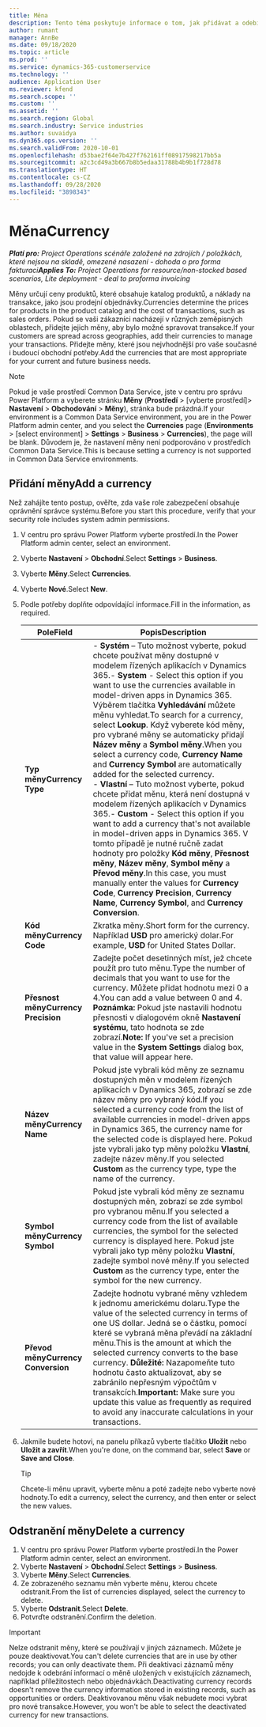 ```yaml
---
title: Měna
description: Tento téma poskytuje informace o tom, jak přidávat a odebírat typy měn v Project Operations.
author: rumant
manager: AnnBe
ms.date: 09/18/2020
ms.topic: article
ms.prod: ''
ms.service: dynamics-365-customerservice
ms.technology: ''
audience: Application User
ms.reviewer: kfend
ms.search.scope: ''
ms.custom: ''
ms.assetid: ''
ms.search.region: Global
ms.search.industry: Service industries
ms.author: suvaidya
ms.dyn365.ops.version: ''
ms.search.validFrom: 2020-10-01
ms.openlocfilehash: d53bae2f64e7b427f762161ff08917598217bb5a
ms.sourcegitcommit: a2c3cd49a3b667b8b5edaa31788b4b9b1f728d78
ms.translationtype: HT
ms.contentlocale: cs-CZ
ms.lasthandoff: 09/28/2020
ms.locfileid: "3898343"
---
```

# <a name="currency"></a><span data-ttu-id="c9322-103">Měna</span><span class="sxs-lookup"><span data-stu-id="c9322-103">Currency</span></span>

<span data-ttu-id="c9322-104">_**Platí pro:** Project Operations scénáře založené na zdrojích / položkách, které nejsou na skladě, omezené nasazení - dohoda o pro forma fakturaci_</span><span class="sxs-lookup"><span data-stu-id="c9322-104">_**Applies To:** Project Operations for resource/non-stocked based scenarios, Lite deployment - deal to proforma invoicing_</span></span>

<span data-ttu-id="c9322-105">Měny určují ceny produktů, které obsahuje katalog produktů, a náklady na transakce, jako jsou prodejní objednávky.</span><span class="sxs-lookup"><span data-stu-id="c9322-105">Currencies determine the prices for products in the product catalog and the cost of transactions, such as sales orders.</span></span> <span data-ttu-id="c9322-106">Pokud se vaši zákazníci nacházejí v různých zeměpisných oblastech, přidejte jejich měny, aby bylo možné spravovat transakce.</span><span class="sxs-lookup"><span data-stu-id="c9322-106">If your customers are spread across geographies, add their currencies to manage your transactions.</span></span> <span data-ttu-id="c9322-107">Přidejte měny, které jsou nejvhodnější pro vaše současné i budoucí obchodní potřeby.</span><span class="sxs-lookup"><span data-stu-id="c9322-107">Add the currencies that are most appropriate for your current and future business needs.</span></span>  

> [!NOTE]
> <span data-ttu-id="c9322-108">Pokud je vaše prostředí Common Data Service, jste v centru pro správu Power Platform a vyberete stránku **Měny** (**Prostředí** > [vyberte prostředí]> **Nastavení** > **Obchodování** > **Měny**), stránka bude prázdná.</span><span class="sxs-lookup"><span data-stu-id="c9322-108">If your environment is a Common Data Service environment, you are in the Power Platform admin center, and you select the **Currencies** page (**Environments** > [select environment] > **Settings** > **Business** > **Currencies**), the page will be blank.</span></span> <span data-ttu-id="c9322-109">Důvodem je, že nastavení měny není podporováno v prostředích Common Data Service.</span><span class="sxs-lookup"><span data-stu-id="c9322-109">This is because setting a currency is not supported in Common Data Service environments.</span></span>

## <a name="add-a-currency"></a><span data-ttu-id="c9322-110">Přidání měny</span><span class="sxs-lookup"><span data-stu-id="c9322-110">Add a currency</span></span>  
<span data-ttu-id="c9322-111">Než zahájíte tento postup, ověřte, zda vaše role zabezpečení obsahuje oprávnění správce systému.</span><span class="sxs-lookup"><span data-stu-id="c9322-111">Before you start this procedure, verify that your security role includes system admin permissions.</span></span> 

1. <span data-ttu-id="c9322-112">V centru pro správu Power Platform vyberte prostředí.</span><span class="sxs-lookup"><span data-stu-id="c9322-112">In the Power Platform admin center, select an environment.</span></span> 
2. <span data-ttu-id="c9322-113">Vyberte **Nastavení** > **Obchodní**.</span><span class="sxs-lookup"><span data-stu-id="c9322-113">Select **Settings** > **Business**.</span></span>
3. <span data-ttu-id="c9322-114">Vyberte **Měny**.</span><span class="sxs-lookup"><span data-stu-id="c9322-114">Select **Currencies**.</span></span>  
4. <span data-ttu-id="c9322-115">Vyberte **Nové**.</span><span class="sxs-lookup"><span data-stu-id="c9322-115">Select **New**.</span></span>  
5. <span data-ttu-id="c9322-116">Podle potřeby doplňte odpovídající informace.</span><span class="sxs-lookup"><span data-stu-id="c9322-116">Fill in the information, as required.</span></span>  


   |          <span data-ttu-id="c9322-117">Pole</span><span class="sxs-lookup"><span data-stu-id="c9322-117">Field</span></span>          |                                                                                                                                                                                                                                                                                                                                                                            <span data-ttu-id="c9322-118">Popis</span><span class="sxs-lookup"><span data-stu-id="c9322-118">Description</span></span>                                                                                                                                                                                                                                                                                                                                                                            |
   |-------------------------|-------------------------------------------------------------------------------------------------------------------------------------------------------------------------------------------------------------------------------------------------------------------------------------------------------------------------------------------------------------------------------------------------------------------------------------------------------------------------------------------------------------------------------------------------------------------------------------------------------------------------------------------------------------------------------------------------------------------------------------------------------------------|
   |    <span data-ttu-id="c9322-119">**Typ měny**</span><span class="sxs-lookup"><span data-stu-id="c9322-119">**Currency Type**</span></span>    | <span data-ttu-id="c9322-120">- **Systém** – Tuto možnost vyberte, pokud chcete používat měny dostupné v modelem řízených aplikacích v Dynamics 365.</span><span class="sxs-lookup"><span data-stu-id="c9322-120">- **System** - Select this option if you want to use the currencies available in model-driven apps in Dynamics 365.</span></span> <span data-ttu-id="c9322-121">Výběrem tlačítka **Vyhledávání** můžete měnu vyhledat.</span><span class="sxs-lookup"><span data-stu-id="c9322-121">To search for a currency,  select **Lookup**.</span></span> <span data-ttu-id="c9322-122">Když vyberete kód měny, pro vybrané měny se automaticky přidají **Název měny** a **Symbol měny**.</span><span class="sxs-lookup"><span data-stu-id="c9322-122">When you select a currency code, **Currency Name** and **Currency Symbol** are automatically added for the selected currency.</span></span><br /><span data-ttu-id="c9322-123">- **Vlastní** – Tuto možnost vyberte, pokud chcete přidat měnu, která není dostupná v modelem řízených aplikacích v Dynamics 365.</span><span class="sxs-lookup"><span data-stu-id="c9322-123">- **Custom** - Select this option if you want to add a currency that's not available in model-driven apps in Dynamics 365.</span></span> <span data-ttu-id="c9322-124">V tomto případě je nutné ručně zadat hodnoty pro položky **Kód měny**, **Přesnost měny**, **Název měny**, **Symbol měny** a **Převod měny**.</span><span class="sxs-lookup"><span data-stu-id="c9322-124">In this case, you must manually enter the values for **Currency Code**, **Currency Precision**, **Currency Name**, **Currency Symbol**, and **Currency Conversion**.</span></span> |
   |    <span data-ttu-id="c9322-125">**Kód měny**</span><span class="sxs-lookup"><span data-stu-id="c9322-125">**Currency Code**</span></span>    |                                                                                                                                                                                                                                                                                                                                            <span data-ttu-id="c9322-126">Zkratka měny.</span><span class="sxs-lookup"><span data-stu-id="c9322-126">Short form for the currency.</span></span> <span data-ttu-id="c9322-127">Například **USD** pro americký dolar.</span><span class="sxs-lookup"><span data-stu-id="c9322-127">For example, **USD** for United States Dollar.</span></span>                                                                                                                                                                                                                                                                                                                                            |
   | <span data-ttu-id="c9322-128">**Přesnost měny**</span><span class="sxs-lookup"><span data-stu-id="c9322-128">**Currency Precision**</span></span>  |                                                                                                                                                                                  <span data-ttu-id="c9322-129">Zadejte počet desetinných míst, jež chcete použít pro tuto měnu.</span><span class="sxs-lookup"><span data-stu-id="c9322-129">Type the number of decimals that you want to use for the currency.</span></span>  <span data-ttu-id="c9322-130">Můžete přidat hodnotu mezi 0 a 4.</span><span class="sxs-lookup"><span data-stu-id="c9322-130">You can add a value between 0 and 4.</span></span> <span data-ttu-id="c9322-131">**Poznámka:** Pokud jste nastavili hodnotu přesnosti v dialogovém okně **Nastavení systému**, tato hodnota se zde zobrazí.</span><span class="sxs-lookup"><span data-stu-id="c9322-131">**Note:**  If you've set a precision value in the **System Settings** dialog box, that value will appear here.</span></span>                                                                                                                                                                                  |
   |    <span data-ttu-id="c9322-132">**Název měny**</span><span class="sxs-lookup"><span data-stu-id="c9322-132">**Currency Name**</span></span>    |                                                                                                                                                                                                                                         <span data-ttu-id="c9322-133">Pokud jste vybrali kód měny ze seznamu dostupných měn v modelem řízených aplikacích v Dynamics 365, zobrazí se zde název měny pro vybraný kód.</span><span class="sxs-lookup"><span data-stu-id="c9322-133">If you selected a currency code from the list of available currencies in model-driven apps in Dynamics 365, the currency name for the selected code is displayed here.</span></span> <span data-ttu-id="c9322-134">Pokud jste vybrali jako typ měny položku **Vlastní**, zadejte název měny.</span><span class="sxs-lookup"><span data-stu-id="c9322-134">If you selected **Custom** as the currency type, type the name of the currency.</span></span>                                                                                                                                                                                                                                          |
   |   <span data-ttu-id="c9322-135">**Symbol měny**</span><span class="sxs-lookup"><span data-stu-id="c9322-135">**Currency Symbol**</span></span>   |                                                                                                                                                                                                                                                                      <span data-ttu-id="c9322-136">Pokud jste vybrali kód měny ze seznamu dostupných měn, zobrazí se zde symbol pro vybranou měnu.</span><span class="sxs-lookup"><span data-stu-id="c9322-136">If you selected a currency code from the list of available currencies, the symbol for the selected currency is displayed here.</span></span> <span data-ttu-id="c9322-137">Pokud jste vybrali jako typ měny položku **Vlastní**, zadejte symbol nové měny.</span><span class="sxs-lookup"><span data-stu-id="c9322-137">If you selected **Custom** as the currency type, enter the symbol for the new currency.</span></span>                                                                                                                                                                                                                                                                       |
   | <span data-ttu-id="c9322-138">**Převod měny**</span><span class="sxs-lookup"><span data-stu-id="c9322-138">**Currency Conversion**</span></span> |                                                                                                                                                                                                                                     <span data-ttu-id="c9322-139">Zadejte hodnotu vybrané měny vzhledem k jednomu americkému dolaru.</span><span class="sxs-lookup"><span data-stu-id="c9322-139">Type the value of the selected currency in terms of one US dollar.</span></span> <span data-ttu-id="c9322-140">Jedná se o částku, pomocí které se vybraná měna převádí na základní měnu.</span><span class="sxs-lookup"><span data-stu-id="c9322-140">This is the amount at which the selected currency converts to the base currency.</span></span> <span data-ttu-id="c9322-141">**Důležité:** Nazapomeňte tuto hodnotu často aktualizovat, aby se zabránilo nepřesným výpočtům v transakcích.</span><span class="sxs-lookup"><span data-stu-id="c9322-141">**Important:**  Make sure you update this value as frequently as required to avoid any inaccurate calculations in your transactions.</span></span>                                                                                                                                                                                                                                      |


6. <span data-ttu-id="c9322-142">Jakmile budete hotovi, na panelu příkazů vyberte tlačítko **Uložit** nebo **Uložit a zavřít**.</span><span class="sxs-lookup"><span data-stu-id="c9322-142">When you're done, on the command bar, select **Save** or **Save and Close**.</span></span>  

   > [!TIP]
   >  <span data-ttu-id="c9322-143">Chcete-li měnu upravit, vyberte měnu a poté zadejte nebo vyberte nové hodnoty.</span><span class="sxs-lookup"><span data-stu-id="c9322-143">To edit a currency, select the currency, and then enter or select the new values.</span></span>  

## <a name="delete-a-currency"></a><span data-ttu-id="c9322-144">Odstranění měny</span><span class="sxs-lookup"><span data-stu-id="c9322-144">Delete a currency</span></span>  

1. <span data-ttu-id="c9322-145">V centru pro správu Power Platform vyberte prostředí.</span><span class="sxs-lookup"><span data-stu-id="c9322-145">In the Power Platform admin center, select an environment.</span></span> 
2. <span data-ttu-id="c9322-146">Vyberte **Nastavení** > **Obchodní**.</span><span class="sxs-lookup"><span data-stu-id="c9322-146">Select **Settings** > **Business**.</span></span>
3. <span data-ttu-id="c9322-147">Vyberte **Měny**.</span><span class="sxs-lookup"><span data-stu-id="c9322-147">Select **Currencies**.</span></span>  
4. <span data-ttu-id="c9322-148">Ze zobrazeného seznamu měn vyberte měnu, kterou chcete odstranit.</span><span class="sxs-lookup"><span data-stu-id="c9322-148">From the list of currencies displayed, select the currency to delete.</span></span>  
5. <span data-ttu-id="c9322-149">Vyberte **Odstranit**.</span><span class="sxs-lookup"><span data-stu-id="c9322-149">Select **Delete**.</span></span>  
6. <span data-ttu-id="c9322-150">Potvrďte odstranění.</span><span class="sxs-lookup"><span data-stu-id="c9322-150">Confirm the deletion.</span></span>  

> [!IMPORTANT]
>  <span data-ttu-id="c9322-151">Nelze odstranit měny, které se používají v jiných záznamech. Můžete je pouze deaktivovat.</span><span class="sxs-lookup"><span data-stu-id="c9322-151">You can't delete currencies that are in use by other records; you can only deactivate them.</span></span> <span data-ttu-id="c9322-152">Při deaktivaci záznamů měny nedojde k odebrání informací o měně uložených v existujících záznamech, například příležitostech nebo objednávkách.</span><span class="sxs-lookup"><span data-stu-id="c9322-152">Deactivating currency records doesn't remove the currency information stored in existing records, such as opportunities or orders.</span></span> <span data-ttu-id="c9322-153">Deaktivovanou měnu však nebudete moci vybrat pro nové transakce.</span><span class="sxs-lookup"><span data-stu-id="c9322-153">However, you won't be able to select the deactivated currency for new transactions.</span></span>  

